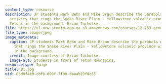 ```yaml
---
content_type: resource
description: JP students Mark Behn and Mike Braun describe the parabola of seismic
  activity that rings the Snake River Plain - Yellowstone volcanic province with the
  Tetons in the background. Brian Tucholke.
file: https://ol-ocw-studio-app-qa.s3.amazonaws.com/courses/12-753-geodynamics-seminar-spring-2001/83d0f4e9cbfb899f7f00daaab29f0c55_01.jpg
file_type: image/jpeg
image_metadata:
  caption: JP students Mark Behn and Mike Braun describe the parabola of seismic activity
    that rings the Snake River Plain - Yellowstone volcanic province with the Tetons
    in the background.
  credit: Image courtesy of Brian Tucholke.
  image-alt: Students in front of Teton Mountains.
resourcetype: Image
title: 01.jpg
uid: 83d0f4e9-cbfb-899f-7f00-daaab29f0c55
---
```

